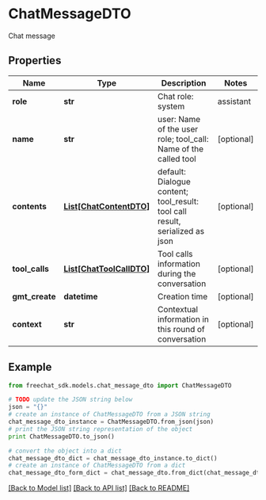 # ChatMessageDTO

Chat message

## Properties

Name | Type | Description | Notes
------------ | ------------- | ------------- | -------------
**role** | **str** | Chat role: system | assistant | user | tool_call | tool_result | [optional] 
**name** | **str** | user: Name of the user role; tool_call: Name of the called tool | [optional] 
**contents** | [**List[ChatContentDTO]**](ChatContentDTO.md) | default: Dialogue content; tool_result: tool call result, serialized as json | [optional] 
**tool_calls** | [**List[ChatToolCallDTO]**](ChatToolCallDTO.md) | Tool calls information during the conversation | [optional] 
**gmt_create** | **datetime** | Creation time | [optional] 
**context** | **str** | Contextual information in this round of conversation | [optional] 

## Example

```python
from freechat_sdk.models.chat_message_dto import ChatMessageDTO

# TODO update the JSON string below
json = "{}"
# create an instance of ChatMessageDTO from a JSON string
chat_message_dto_instance = ChatMessageDTO.from_json(json)
# print the JSON string representation of the object
print ChatMessageDTO.to_json()

# convert the object into a dict
chat_message_dto_dict = chat_message_dto_instance.to_dict()
# create an instance of ChatMessageDTO from a dict
chat_message_dto_form_dict = chat_message_dto.from_dict(chat_message_dto_dict)
```
[[Back to Model list]](../README.md#documentation-for-models) [[Back to API list]](../README.md#documentation-for-api-endpoints) [[Back to README]](../README.md)


